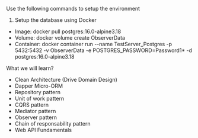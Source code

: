 Use the following commands to setup the environment

1. Setup the database using Docker

- Image: docker pull postgres:16.0-alpine3.18
- Volume: docker volume create ObserverData
- Container: docker container run --name TestServer_Postgres -p 5432:5432 -v ObserverData -e POSTGRES_PASSWORD=Password1* -d postgres:16.0-alpine3.18

What we will learn?

- Clean Architecture (Drive Domain Design)
- Dapper Micro-ORM
- Repository pattern
- Unit of work pattern
- CQRS pattern
- Mediator pattern
- Observer pattern
- Chain of responsability pattern
- Web API Fundamentals
